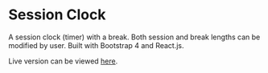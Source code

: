 # Session Clock

A session clock (timer) with a break. Both session and break lengths can be modified by user. Built with Bootstrap 4 and React.js.

Live version can be viewed <a href = "https://session-clock.olivera.tech">here</a>.
